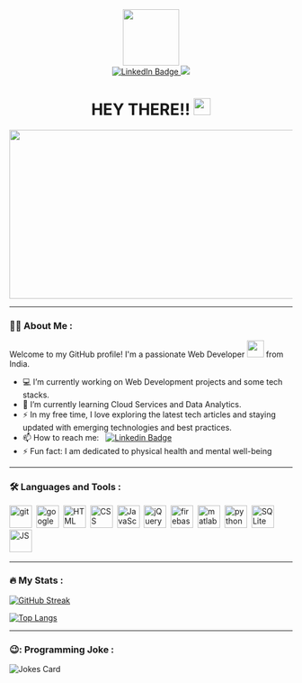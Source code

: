 <div id="header"align="center" >
  <img src="https://encrypted-tbn0.gstatic.com/images?q=tbn:ANd9GcSQ5rjHJqS4TwR6eBRO5SDhCMNbXHNnQ46FCw&usqp=CAU" width="100"/>
</div>

<div id="badges" align="center">
  <a href="https://www.linkedin.com/in/divya-singh-444b4b190/">
    <img src="https://img.shields.io/badge/LinkedIn-blue?style=for-the-badge&logo=linkedin&logoColor=white" alt="LinkedIn Badge"/>
  </a>
  <a href="divyasingh0803@gmail.com">
    <img src="https://img.shields.io/badge/Gmail-blue%3Fstyle%3D%26logo%3Dgmail%26logoColor%3Dwhite?style=for-the-badge&logo=gmail&logoColor=white&color=red"/>
  </a>
</div>

<img src="https://komarev.com/ghpvc/?username=your-github-username&style=flat-square&color=blue" alt=""/>


<h1 align="center">
  HEY THERE!!
  <img src="https://media.giphy.com/media/hvRJCLFzcasrR4ia7z/giphy.gif" width="30px"/>
</h1>
<div align="center">
  <img src="https://media.giphy.com/media/dWesBcTLavkZuG35MI/giphy.gif" width="600" height="300"/>
</div>

---

### :man_technologist: About Me :
Welcome to my GitHub profile! I'm a passionate Web Developer <img src="https://media.giphy.com/media/WUlplcMpOCEmTGBtBW/giphy.gif" width="30"> from India. 

- 💻 I’m currently working on Web Development projects and some tech stacks.
- 🌱 I’m currently learning Cloud Services and Data Analytics.
- ⚡ In my free time, I love exploring the latest tech articles and staying updated with emerging technologies and best practices.
- 📫 How to reach me: &nbsp; [![Linkedin Badge](https://img.shields.io/badge/-Divya-blue?style=flat&logo=Linkedin&logoColor=white)](https://www.linkedin.com/in/divya-singh-444b4b190/)
- ⚡ Fun fact: I am dedicated to physical health and mental well-being

---

### :hammer_and_wrench: Languages and Tools :

<div>
 <img src="https://cdn.jsdelivr.net/gh/devicons/devicon/icons/git/git-original.svg" title="Git" alt="git" width="40" height="40"/>&nbsp;
 <img src="https://cdn.jsdelivr.net/gh/devicons/devicon/icons/googlecloud/googlecloud-original-wordmark.svg" title="Google Cloud" alt="google cloud" width="40" height="40"/>&nbsp;
 <img src="https://cdn.jsdelivr.net/gh/devicons/devicon/icons/html5/html5-original.svg" title="HTML5" alt="HTML" width="40" height="40"/>&nbsp;
 <img src="https://cdn.jsdelivr.net/gh/devicons/devicon/icons/css3/css3-original.svg"  title="CSS3" alt="CSS" width="40" height="40"/>&nbsp;
 <img src="https://cdn.jsdelivr.net/gh/devicons/devicon/icons/javascript/javascript-original.svg" title="JavaScript" alt="JavaScript" width="40" height="40"/>&nbsp;
 <img src="https://cdn.jsdelivr.net/gh/devicons/devicon/icons/jquery/jquery-original.svg" title="jQuery" alt="jQuery" width="40" height="40"/>&nbsp;
 <img src="https://cdn.jsdelivr.net/gh/devicons/devicon/icons/firebase/firebase-plain.svg"  title="FireBase" alt="firebase" width="40" height="40"/>&nbsp;
 <img src="https://cdn.jsdelivr.net/gh/devicons/devicon/icons/matlab/matlab-original.svg"  title="Matlab" alt="matlab" width="40" height="40"/>&nbsp;
 <img src="https://cdn.jsdelivr.net/gh/devicons/devicon/icons/python/python-original.svg" title="Python" alt="python" width="40" height="40"/>&nbsp;
 <img src="https://cdn.jsdelivr.net/gh/devicons/devicon/icons/sqlite/sqlite-original.svg" title="SQLite"  alt="SQLite" width="40" height="40"/>&nbsp;
 <img src="https://cdn.jsdelivr.net/gh/devicons/devicon/icons/javascript/javascript-original.svg" title="JS" alt="JS" width="40" height="40"/>&nbsp;
</div>

---

### :fire: My Stats :
[![GitHub Streak](http://github-readme-streak-stats.herokuapp.com?user=Divya4879&border_radius=4.4)](https://git.io/streak-stats)


[![Top Langs](https://github-readme-stats.vercel.app/api/top-langs/?username=Divya4879&layout=compact&theme=vision-friendly-dark)](https://github.com/Divya4879)

---

### 😉: Programming Joke :
<!-- Markdown -->
![Jokes Card](https://readme-jokes.vercel.app/api)

<!--
**Divya4879/Divya4879** is a ✨ _special_ ✨ repository because its `README.md` (this file) appears on your GitHub profile.

Here are some ideas to get you started:

 
- 👯 I’m looking to collaborate on ...
- 🤔 I’m looking for help with ...
- 💬 Ask me about ..
- 😄 Pronouns: ...
- ...
-->
                      

